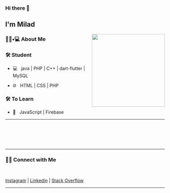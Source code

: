 ### Hi there 👋<h2> I'm Milad</h2>

<img align='right' src="https://media.giphy.com/media/M9gbBd9nbDrOTu1Mqx/giphy.gif" width="230">

<h3> 👨🏻•💻 About Me </h3>



<h3>🛠 Student </h3>



- 💻 &nbsp; java | PHP | C++ | dart-flutter | MySQL

- 🌐 &nbsp; HTML | CSS | PHP 

<!--
- 🛢 &nbsp; MySQL | MongoDB
- 🔧 &nbsp; Git | Markdown | Selenium | Tidyverse
- 🖥 &nbsp; Illustrator| Photoshop | InDesign
-->



<h3>🛠 To Learn</h3>

- 🔧 &nbsp; JavaScript | Firebase

<hr>



<br/><br/>



<br>



<hr>



<h3> 🤝🏻 Connect with Me </h3>

<br>

[Instagram](https://www.instagram.com/miladsherwanii/) | [Linkedin](https://www.linkedin.com/in/milad-mirkhan-63537521a/) | [Stack Overflow](https://stackoverflow.com/users/16825719/milad-mirkhan)



<hr>

